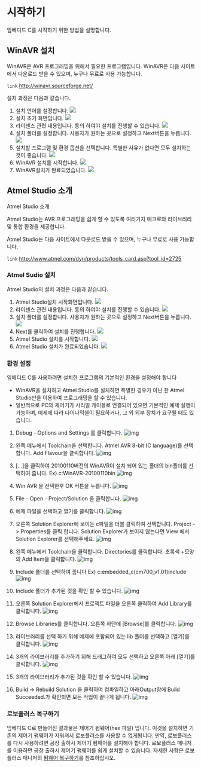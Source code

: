 # 시작하기

  임베디드 C를 시작하기 위한 방법을 설명합니다.

## WinAVR 설치

WinAVR은 AVR 프로그래밍을 위해서 필요한 프로그램입니다.
WinAVR은 다음 사이트에서 다운로드 받을 수 있으며, 누구나 무료로 사용 가능합니다.

`link` http://winavr.sourceforge.net/

설치 과정은 다음과 같습니다.

1. 설치 언어를 설정합니다.
  ![](/assets/images/sw/sdk/embedded_001.png)
2. 설치 초기 화면입니다.
  ![](/assets/images/sw/sdk/embedded_002.png)
3. 라이센스 관련 내용입니다. 동의 하여야 설치를 진행할 수 있습니다.
  ![](/assets/images/sw/sdk/embedded_003.png)
4. 설치 폴더를 설정합니다. 사용자가 원하는 곳으로 설정하고 Next버튼을 누릅니다.
  ![](/assets/images/sw/sdk/embedded_004.png)
5. 설치할 프로그램 및 환경 옵션을 선택합니다. 특별한 사유가 없다면 모두 설치하는 것이 좋습니다.
  ![](/assets/images/sw/sdk/embedded_005.png)
6. WinAVR 설치를 시작합니다.
  ![](/assets/images/sw/sdk/embedded_006.png)
7. WinAVR설치가 완료되었습니다.
  ![](/assets/images/sw/sdk/embedded_007.png)

## Atmel Studio 소개

Atmel Studio 소개

Atmel Studio는 AVR 프로그래밍을 쉽게 할 수 있도록 여러가지 매크로와 라이브러리 및 통합 환경을 제공합니다.

Atmel Studio는 다음 사이트에서 다운로드 받을 수 있으며, 누구나 무료로 사용 가능합니다.

`link` http://www.atmel.com/dyn/products/tools_card.asp?tool_id=2725

### Atmel Sudio 설치

Atmel Studio의 설치 과정은 다음과 같습니다.
1. Atmel Studio설치 시작화면입니다.
![](/assets/images/sw/sdk/embedded_008.png)
2. 라이센스 관련 내용입니다. 동의 하여야 설치를 진행할 수 있습니다.
![](/assets/images/sw/sdk/embedded_009.png)
3. 설치 폴더를 설정합니다. 사용자가 원하는 곳으로 설정하고 Next버튼을 누릅니다.
![](/assets/images/sw/sdk/embedded_010.png)
4. Next를 클릭하여 설치를 진행합니다.
![](/assets/images/sw/sdk/embedded_011.png)
5. Atmel Studio 설치를 시작합니다.
![](/assets/images/sw/sdk/embedded_012.png)
6. Atmel Studio 설치가 완료되었습니다.
![](/assets/images/sw/sdk/embedded_013.png)

### 환경 설정

임베디드 C를 사용하려면 설치한 프로그램의 기본적인 환경을 설정해야 합니다

- WinAVR을 설치하고 Atmel Studio를 설치하면 특별한 경우가 아닌 한 Atmel Studio만을 이용하여 프로그래밍을 할 수 있습니다.
- 일반적으로 PC와 제어기가 시리얼 케이블로 연결되어 있으면 기본적인 예제 실행이 가능하며, 예제에 따라 다이나믹셀이 필요하거나, 그 외 외부 장치가 요구될 때도 있습니다.

1. Debug - Options and Settings 를 클릭합니다.
![img](/assets/images/sw/sdk/embedded_014.png)

2. 왼쪽 메뉴에서 Toolchain을 선택합니다. Atmel AVR 8-bit (C language)를 선택합니다. Add Flavour을 클릭합니다.
![img](/assets/images/sw/sdk/embedded_015.png)

3.  [...]을 클릭하여 20100110버전의 WinAVR이 설치 되어 있는 폴더의 bin폴더를 선택하여 줍니다.
Ex) c:WinAVR-20100110bin
![img](/assets/images/sw/sdk/embedded_016.png)

4. Win AVR 을 선택한후 OK 버튼을 누릅니다.
![img](/assets/images/sw/sdk/embedded_017.png)

5. File - Open - Project/Solution 을 클릭합니다.
![img](/assets/images/sw/sdk/embedded_018.png)

6. 예제 파일을 선택하고 열기를 클릭합니다.
![img](/assets/images/sw/sdk/embedded_019.png)

7. 오른쪽 Solution Explorer에 보이는 c파일을 더블 클릭하여 선택합니다. Project -> Properties를 클릭 합니다.
Solution Explorer가 보이지 않는다면 View 에서 Solution Explorer를 선택해주세요.
![img](/assets/images/sw/sdk/embedded_020.png)

8. 왼쪽 메뉴에서 Toolchain을 클릭합니다. Directories를 클릭합니다. 초록색 +모양의 Add Item을 클릭합니다.
![img](/assets/images/sw/sdk/embedded_021.png)

9. Include 폴더를 선택하여 줍니다
 Ex) c:embedded_c(cm700_v1.01)include
![img](/assets/images/sw/sdk/embedded_022.png)

10. Include 폴더가 추가된 것을 확인 할 수 있습니다.
![img](/assets/images/sw/sdk/embedded_023.png)

11. 오른쪽 Solution Explorer에서 프로젝트 파일을 오른쪽 클릭하여 Add Library를 클릭합니다.
![img](/assets/images/sw/sdk/embedded_024.png)

12. Browse Libraries를 클릭합니다. 오른쪽 하단에 [Browse]를 클릭합니다.
![img](/assets/images/sw/sdk/embedded_025.png)

13. 라이브러리를 선택 하기 위해 예제에 포함되어 있는 lib 폴더를 선택하고 [열기]를 클릭합니다.
![img](/assets/images/sw/sdk/embedded_026.png)

14. 3개의 라이브러리를 추가하기 위해 드래그하여 모두 선택하고 오른쪽 아래 [열기]를 클릭합니다.
![img](/assets/images/sw/sdk/embedded_027.png)

15. 3개의 라이브러리가 추가된 것을 확인 할 수 있습니다.
![img](/assets/images/sw/sdk/embedded_028.png)

16. Build -> Rebuild Solution 을 클릭하여 컴파일하고 아래Output창에 Build Succeeded.가 확인되면 모든 작업이 끝나게 됩니다.
![img](/assets/images/sw/sdk/embedded_029.png)

### 로보플러스 복구하기

임베디드 C로 만들어진 결과물은 제어기 펌웨어(hex 파일) 입니다. 이것을 설치하면 기존의 제어기 펌웨어가 지워져서 로보플러스를 사용할 수 없게됩니다. 만약, 로보플러스를 다시 사용하려면 공장 출하시 제어기 펌웨어를 설치해야 합니다. 로보플러스 매니저를 이용하면 공장 출하시 제어기 펌웨어를 쉽게 설치할 수 있습니다.
자세한 사항은 로보플러스 매니저의 [펌웨어 복구하기]를 참조하십시오.

[펌웨어 복구하기]: ??
